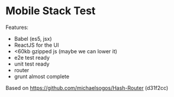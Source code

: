 # Mobile Stack Test

Features:
- Babel (es5, jsx)
- ReactJS for the UI
- <60kb gzipped js (maybe we can lower it)
- e2e test ready
- unit test ready
- router
- grunt almost complete


Based on https://github.com/michaelsogos/Hash-Router (d31f2cc)
